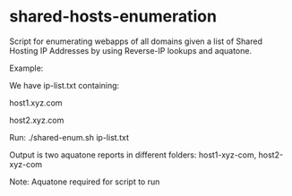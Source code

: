 # shared-hosts-enumeration

Script for enumerating webapps of all domains given a list of Shared Hosting IP Addresses by using Reverse-IP lookups and aquatone.

Example:

We have ip-list.txt containing: 

host1.xyz.com 

host2.xyz.com

Run: ./shared-enum.sh ip-list.txt

Output is two aquatone reports in different folders: host1-xyz-com, host2-xyz-com

Note: Aquatone required for script to run
